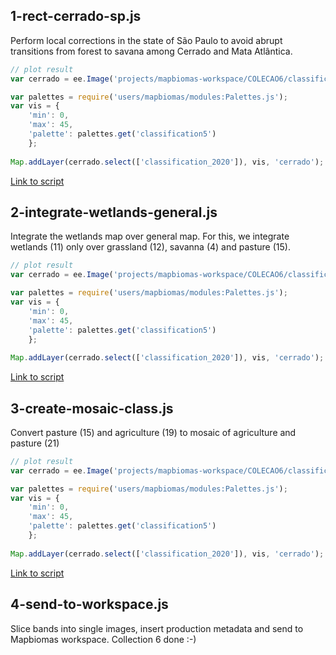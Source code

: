 ## 1-rect-cerrado-sp.js
Perform local corrections in the state of São Paulo to avoid abrupt transitions from forest to savana among Cerrado and Mata Atlântica.
```javascript
// plot result
var cerrado = ee.Image('projects/mapbiomas-workspace/COLECAO6/classificacao-test/CERRADO_col6_gapfill_incid_temporal_spatial_freq_v9');

var palettes = require('users/mapbiomas/modules:Palettes.js');
var vis = {
    'min': 0,
    'max': 45,
    'palette': palettes.get('classification5')
    };
    
Map.addLayer(cerrado.select(['classification_2020']), vis, 'cerrado'); 
```
[Link to script](https://code.earthengine.google.com/908fe176a42030772374522fde55c3ad)

## 2-integrate-wetlands-general.js
Integrate the wetlands map over general map. For this, we integrate wetlands (11) only over grassland (12), savanna (4) and pasture (15).
```javascript
// plot result
var cerrado = ee.Image('projects/mapbiomas-workspace/COLECAO6/classificacao-test/CERRADO_col6_wetlandsv7_generalv9');

var palettes = require('users/mapbiomas/modules:Palettes.js');
var vis = {
    'min': 0,
    'max': 45,
    'palette': palettes.get('classification5')
    };
    
Map.addLayer(cerrado.select(['classification_2020']), vis, 'cerrado'); 
```
[Link to script](https://code.earthengine.google.com/19709467a524c44c9c899d1994074508)

## 3-create-mosaic-class.js
Convert pasture (15) and agriculture (19) to mosaic of agriculture and pasture (21)
```javascript
// plot result
var cerrado = ee.Image('projects/mapbiomas-workspace/COLECAO6/classificacao-test/CERRADO_col6_final_v10');

var palettes = require('users/mapbiomas/modules:Palettes.js');
var vis = {
    'min': 0,
    'max': 45,
    'palette': palettes.get('classification5')
    };
    
Map.addLayer(cerrado.select(['classification_2020']), vis, 'cerrado'); 
```
[Link to script](https://code.earthengine.google.com/e9f54c277d9f5b4448fe149a83f436b8)

## 4-send-to-workspace.js
Slice bands into single images, insert production metadata and send to Mapbiomas workspace.
Collection 6 done :-)

